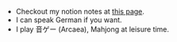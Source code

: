 * Checkout my notion notes at [this page](https://www.notion.so/e47c520f45b2429aa81238ace84cc659?v=28ffacc53a1844e2a3af93ce0e25b998).
* I can speak German if you want.
* I play 音ゲー (Arcaea), Mahjong at leisure time.
